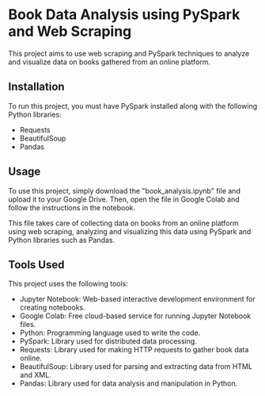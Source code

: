 # Book Data Analysis using PySpark and Web Scraping
This project aims to use web scraping and PySpark techniques to analyze and visualize data on books gathered from an online platform.

## Installation
To run this project, you must have PySpark installed along with the following Python libraries:

- Requests
- BeautifulSoup
- Pandas

## Usage
To use this project, simply download the "book_analysis.ipynb" file and upload it to your Google Drive. Then, open the file in Google Colab and follow the instructions in the notebook.

This file takes care of collecting data on books from an online platform using web scraping, analyzing and visualizing this data using PySpark and Python libraries such as Pandas.

## Tools Used
This project uses the following tools:

- Jupyter Notebook: Web-based interactive development environment for creating notebooks.
- Google Colab: Free cloud-based service for running Jupyter Notebook files.
- Python: Programming language used to write the code.
- PySpark: Library used for distributed data processing.
- Requests: Library used for making HTTP requests to gather book data online.
- BeautifulSoup: Library used for parsing and extracting data from HTML and XML.
- Pandas: Library used for data analysis and manipulation in Python.

